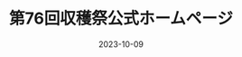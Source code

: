 ---
title: "第76回収穫祭公式ホームページ"
date: "2023-10-09"
draft: false
slug: "第76回収穫祭公式ホームページ"
description: "慶應義塾志木高校 第76回収穫祭の公式ホームページです。2023年度収穫祭は10/28、10/29に入場制限なしでの開催を予定しています。"
---